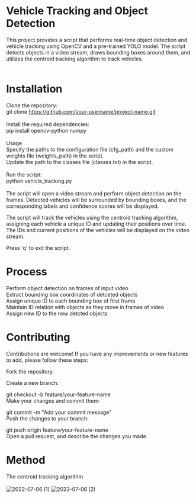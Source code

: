 # Vehicle Tracking and Object Detection<br>
This project provides a script that performs real-time object detection and vehicle tracking using OpenCV and a pre-trained YOLO model. The script detects objects in a video stream, draws bounding boxes around them, and utilizes the centroid tracking algorithm to track vehicles.<br><br>


# Installation<br>
Clone the repository:<br>
git clone https://github.com/your-username/project-name.git<br><br>
Install the required dependencies:<br>
pip install opencv-python numpy<br><br>
Usage <br>
Specify the paths to the configuration file (cfg_path) and the custom weights file (weights_path) in the script.<br>
Update the path to the classes file (classes.txt) in the script.<br><br>
Run the script:<br>
python vehicle_tracking.py<br><br>
The script will open a video stream and perform object detection on the frames. Detected vehicles will be surrounded by bounding boxes, and the corresponding labels and confidence scores will be displayed.<br>

The script will track the vehicles using the centroid tracking algorithm, assigning each vehicle a unique ID and updating their positions over time. The IDs and current positions of the vehicles will be displayed on the video stream.<br>

Press 'q' to exit the script.<br>


# Process 
Perform object detection on frames of input video <br />
Extract bounding box coordinates of detceted objects <br />
Assign unique ID to each bounding box of first frame <br />
Maintain ID relation with objects as they move in frames of video <br />
Assign new ID to the new detcted objects <br /> 

# Contributing<br>
Contributions are welcome! If you have any improvements or new features to add, please follow these steps:<br>

Fork the repository.<br>

Create a new branch:<br>

git checkout -b feature/your-feature-name<br>
Make your changes and commit them:<br>

git commit -m "Add your commit message"<br>
Push the changes to your branch:<br>

git push origin feature/your-feature-name<br>
Open a pull request, and describe the changes you made.<br>

# Method
The centroid tracking algorithm <br />  
![2022-07-06 (1)](https://user-images.githubusercontent.com/85798077/177437097-67af85d9-fa05-4671-875b-cc7890d2209c.png)
![2022-07-06 (2)](https://user-images.githubusercontent.com/85798077/177437123-f15c244f-d9b2-45ac-9b58-4d7e4f76cf40.png)
